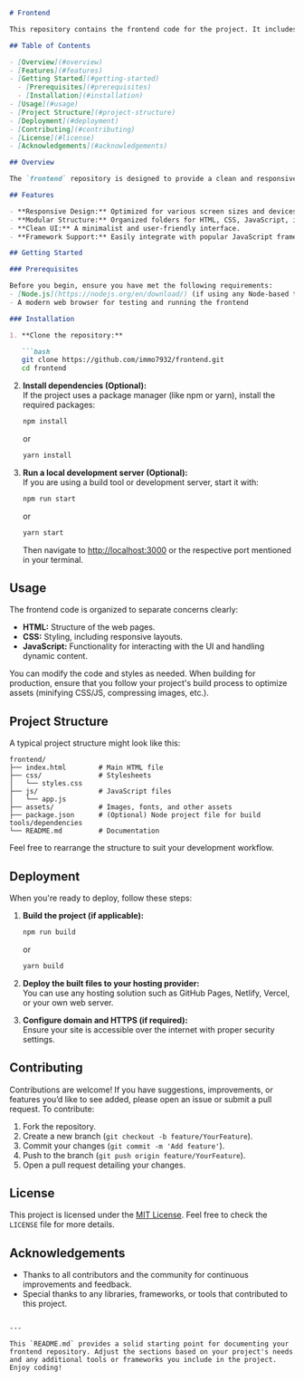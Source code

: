 
```markdown
# Frontend

This repository contains the frontend code for the project. It includes the HTML, CSS, JavaScript, and other assets required to render and manage the user interface.

## Table of Contents

- [Overview](#overview)
- [Features](#features)
- [Getting Started](#getting-started)
  - [Prerequisites](#prerequisites)
  - [Installation](#installation)
- [Usage](#usage)
- [Project Structure](#project-structure)
- [Deployment](#deployment)
- [Contributing](#contributing)
- [License](#license)
- [Acknowledgements](#acknowledgements)

## Overview

The `frontend` repository is designed to provide a clean and responsive user interface for the project. It focuses on modern design practices and usability. Whether you're working with static HTML pages or integrating a dynamic JavaScript framework/library, this repository serves as your starting point for building high-quality user experiences.

## Features

- **Responsive Design:** Optimized for various screen sizes and devices.
- **Modular Structure:** Organized folders for HTML, CSS, JavaScript, images, fonts, etc.
- **Clean UI:** A minimalist and user-friendly interface.
- **Framework Support:** Easily integrate with popular JavaScript frameworks/libraries if needed (e.g., React, Vue, or Angular).

## Getting Started

### Prerequisites

Before you begin, ensure you have met the following requirements:
- [Node.js](https://nodejs.org/en/download/) (if using any Node-based tooling, build processes, or package managers)
- A modern web browser for testing and running the frontend

### Installation

1. **Clone the repository:**

   ```bash
   git clone https://github.com/immo7932/frontend.git
   cd frontend
   ```

2. **Install dependencies (Optional):**  
   If the project uses a package manager (like npm or yarn), install the required packages:

   ```bash
   npm install
   ```
   or

   ```bash
   yarn install
   ```

3. **Run a local development server (Optional):**  
   If you are using a build tool or development server, start it with:

   ```bash
   npm run start
   ```
   or

   ```bash
   yarn start
   ```

   Then navigate to [http://localhost:3000](http://localhost:3000) or the respective port mentioned in your terminal.

## Usage

The frontend code is organized to separate concerns clearly:
- **HTML:** Structure of the web pages.
- **CSS:** Styling, including responsive layouts.
- **JavaScript:** Functionality for interacting with the UI and handling dynamic content.

You can modify the code and styles as needed. When building for production, ensure that you follow your project's build process to optimize assets (minifying CSS/JS, compressing images, etc.).

## Project Structure

A typical project structure might look like this:

```plaintext
frontend/
├── index.html        # Main HTML file
├── css/              # Stylesheets
│   └── styles.css
├── js/               # JavaScript files
│   └── app.js
├── assets/           # Images, fonts, and other assets
├── package.json      # (Optional) Node project file for build tools/dependencies
└── README.md         # Documentation
```

Feel free to rearrange the structure to suit your development workflow.

## Deployment

When you're ready to deploy, follow these steps:

1. **Build the project (if applicable):**

   ```bash
   npm run build
   ```
   or

   ```bash
   yarn build
   ```

2. **Deploy the built files to your hosting provider:**  
   You can use any hosting solution such as GitHub Pages, Netlify, Vercel, or your own web server.

3. **Configure domain and HTTPS (if required):**  
   Ensure your site is accessible over the internet with proper security settings.

## Contributing

Contributions are welcome! If you have suggestions, improvements, or features you’d like to see added, please open an issue or submit a pull request. To contribute:

1. Fork the repository.
2. Create a new branch (`git checkout -b feature/YourFeature`).
3. Commit your changes (`git commit -m 'Add feature'`).
4. Push to the branch (`git push origin feature/YourFeature`).
5. Open a pull request detailing your changes.

## License

This project is licensed under the [MIT License](LICENSE). Feel free to check the `LICENSE` file for more details.

## Acknowledgements

- Thanks to all contributors and the community for continuous improvements and feedback.
- Special thanks to any libraries, frameworks, or tools that contributed to this project.

```

---

This `README.md` provides a solid starting point for documenting your frontend repository. Adjust the sections based on your project's needs and any additional tools or frameworks you include in the project. Enjoy coding!
